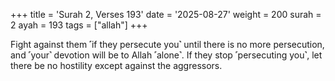 +++
title = 'Surah 2, Verses 193'
date = '2025-08-27'
weight = 200
surah = 2
ayah = 193
tags = ["allah"]
+++

Fight against them ˹if they persecute you˺ until there is no more persecution, and ˹your˺ devotion will be to Allah ˹alone˺. If they stop ˹persecuting you˺, let there be no hostility except against the aggressors.